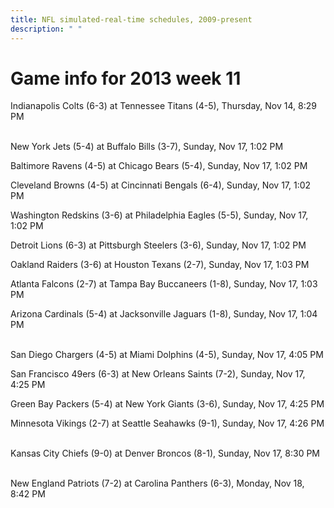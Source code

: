 ```yaml
---
title: NFL simulated-real-time schedules, 2009-present
description: " "
---
```


# Game info for 2013 week 11

Indianapolis Colts (6-3) at Tennessee Titans (4-5), Thursday, Nov 14, 8:29 PM

<br/>New York Jets (5-4) at Buffalo Bills (3-7), Sunday, Nov 17, 1:02 PM

Baltimore Ravens (4-5) at Chicago Bears (5-4), Sunday, Nov 17, 1:02 PM

Cleveland Browns (4-5) at Cincinnati Bengals (6-4), Sunday, Nov 17, 1:02 PM

Washington Redskins (3-6) at Philadelphia Eagles (5-5), Sunday, Nov 17, 1:02 PM

Detroit Lions (6-3) at Pittsburgh Steelers (3-6), Sunday, Nov 17, 1:02 PM

Oakland Raiders (3-6) at Houston Texans (2-7), Sunday, Nov 17, 1:03 PM

Atlanta Falcons (2-7) at Tampa Bay Buccaneers (1-8), Sunday, Nov 17, 1:03 PM

Arizona Cardinals (5-4) at Jacksonville Jaguars (1-8), Sunday, Nov 17, 1:04 PM

<br/>San Diego Chargers (4-5) at Miami Dolphins (4-5), Sunday, Nov 17, 4:05 PM

San Francisco 49ers (6-3) at New Orleans Saints (7-2), Sunday, Nov 17, 4:25 PM

Green Bay Packers (5-4) at New York Giants (3-6), Sunday, Nov 17, 4:25 PM

Minnesota Vikings (2-7) at Seattle Seahawks (9-1), Sunday, Nov 17, 4:26 PM

<br/>Kansas City Chiefs (9-0) at Denver Broncos (8-1), Sunday, Nov 17, 8:30 PM

<br/>New England Patriots (7-2) at Carolina Panthers (6-3), Monday, Nov 18, 8:42 PM

